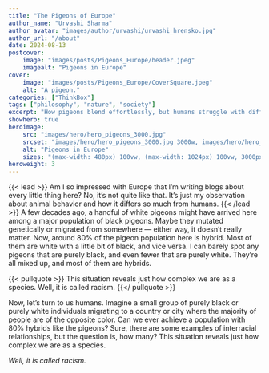 ```yaml
---
title: "The Pigeons of Europe"
author_name: "Urvashi Sharma"
author_avatar: "images/author/urvashi/urvashi_hrensko.jpg"
author_url: "/about"
date: 2024-08-13
postcover:
    image: "images/posts/Pigeons_Europe/header.jpeg"
    imagealt: "Pigeons in Europe"
cover:
    image: "images/posts/Pigeons_Europe/CoverSquare.jpeg"
    alt: "A pigeon."
categories: ["ThinkBox"]
tags: ["philosophy", "nature", "society"]
excerpt: "How pigeons blend effortlessly, but humans struggle with differences—a thought on nature, migration, and racism."
showhero: true
heroimage:
    src: "images/hero/hero_pigeons_3000.jpg"
    srcset: "images/hero/hero_pigeons_3000.jpg 3000w, images/hero/hero_pigeons_1500.jpg 1500w"
    alt: "Pigeons in Europe"
    sizes: "(max-width: 480px) 100vw, (max-width: 1024px) 100vw, 3000px"
heroweight: 3
---
```

{{< lead >}}
Am I so impressed with Europe that I’m writing blogs about every little thing here? No, it’s not quite like that. It’s just my observation about animal behavior and how it differs so much from humans.
{{< /lead >}}
A few decades ago, a handful of white pigeons might have arrived here among a major population of black pigeons. Maybe they mutated genetically or migrated from somewhere — either way, it doesn’t really matter. Now, around 80% of the pigeon population here is hybrid. Most of them are white with a little bit of black, and vice versa. I can barely spot any pigeons that are purely black, and even fewer that are purely white. They’re all mixed up, and most of them are hybrids.

{{< pullquote >}}
This situation reveals just how complex we are as a species. Well, it is called racism.
{{</ pullquote >}}

Now, let’s turn to us humans. Imagine a small group of purely black or purely white individuals migrating to a country or city where the majority of people are of the opposite color. Can we ever achieve a population with 80% hybrids like the pigeons? Sure, there are some examples of interracial relationships, but the question is, how many? This situation reveals just how complex we are as a species.

 *Well, it is called racism.*
